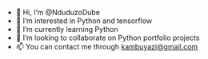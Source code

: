 - 👋 Hi, I’m @NduduzoDube
- 👀 I’m interested in Python and tensorflow
- 🌱 I’m currently learning Python
- 💞️ I’m looking to collaborate on Python portfolio projects
- 📫 You can contact me through kambuyazi@gmail.com

<!---
NduduzoDube/NduduzoDube is a ✨ special ✨ repository because its `README.md` (this file) appears on your GitHub profile.
You can click the Preview link to take a look at your changes.
--->
